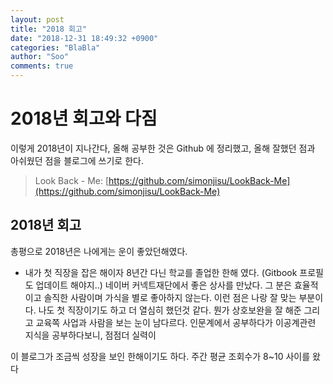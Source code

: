 ```yaml
---
layout: post
title: "2018 회고"
date: "2018-12-31 18:49:32 +0900"
categories: "BlaBla"
author: "Soo"
comments: true
---
```


# 2018년 회고와 다짐

이렇게 2018년이 지나간다, 올해 공부한 것은 Github 에 정리했고, 올해 잘했던 점과 아쉬웠던 점을 블로그에 쓰기로 한다. 

> Look Back - Me: [https://github.com/simonjisu/LookBack-Me](https://github.com/simonjisu/LookBack-Me)

## 2018년 회고

총평으로 2018년은 나에게는 운이 좋았던해였다.  

* 내가 첫 직장을 잡은 해이자 8년간 다닌 학교를 졸업한 한해 였다. (Gitbook 프로필도 업데이트 해야지..) 네이버 커넥트재단에서 좋은 상사를 만났다. 그 분은 효율적이고 솔직한 사람이며 가식을 별로 좋아하지 않는다. 이런 점은 나랑 잘 맞는 부분이다. 나도 첫 직장이기도 하고 더 열심히 했던것 같다. 뭔가 상호보완을 잘 해준 그리고 교육쪽 사업과 사람을 보는 눈이 남다르다. 인문계에서 공부하다가 이공계관련 지식을 공부하다보니, 점점더 실력이 


이 블로그가 조금씩 성장을 보인 한해이기도 하다. 주간 평균 조회수가 8~10 사이를 왔다 
